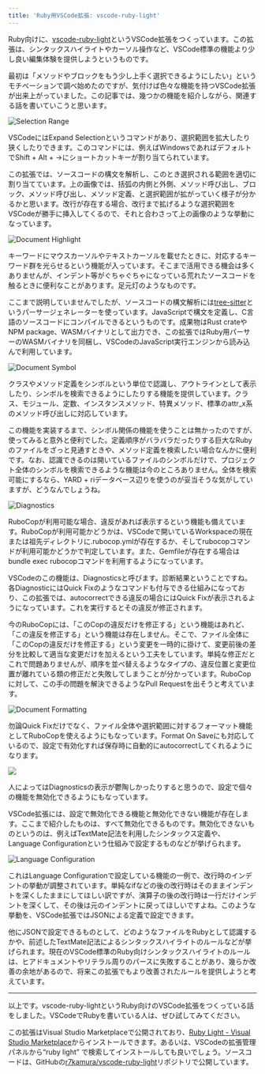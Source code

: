 ```yaml
---
title: 'Ruby用VSCode拡張: vscode-ruby-light'
---
```

Ruby向けに、[vscode-ruby-light](https://marketplace.visualstudio.com/items?itemName=r7kamura.vscode-ruby-light)というVSCode拡張をつくっています。この拡張は、シンタックスハイライトやカーソル操作など、VSCode標準の機能より少し良い編集体験を提供しようというものです。

最初は「メソッドやブロックをもう少し上手く選択できるようにしたい」というモチベーションで調べ始めたのですが、気付けば色々な機能を持つVSCode拡張が出来上がっていました。この記事では、幾つかの機能を紹介しながら、関連する話を書いていこうと思います。

![](https://lh6.googleusercontent.com/v-zzWExpS12P6UK3urufEu_T_ABaSD_YB_dDtoLDjlPXvwi_LrX8jo36OyJxn8_7stVSc0bZjSFs2jqI6WI95qKzaW2NV-u4g_emcJ4BnWKJXwYxCQeJAvJkZNrz89B5dp0mVQvmvo7zFGegqu0v0T_tmKA39g0I2FgwtgVpiE9BPrh5PJPqytHPHOy9dw "Selection Range")

VSCodeにはExpand Selectionというコマンドがあり、選択範囲を拡大したり狭くしたりできます。このコマンドには、例えばWindowsであればデフォルトでShift + Alt + →にショートカットキーが割り当てられています。

この拡張では、ソースコードの構文を解析し、このとき選択される範囲を適切に割り当てています。上の画像では、括弧の内側と外側、メソッド呼び出し、ブロック、メソッド呼び出し、メソッド定義、と選択範囲が拡がっていく様子が分かるかと思います。改行が存在する場合、改行まで拡げるような選択範囲をVSCodeが勝手に挿入してくるので、それと合わさって上の画像のような挙動になっています。

![](https://lh5.googleusercontent.com/yx6-bmvVENSN47KRDKa8OOcLTBol2Y3okLWskOU6LIZ3jEIJX1wDTPryI33yXD0nxhziYvVcxHlswGrgqW921ueNKEjsoU2JoIoFMkdSsDrkMpPtu-oJgLSxkJgZV8PwQ45MEbrqfqd0KKnmMhxccbDHb172tXjYgdjB9rHJeXRjbwdWp2_JCSrAi4bJ6w "Document Highlight")

キーワードにマウスカーソルやテキストカーソルを載せたときに、対応するキーワード群を光らせるという機能が入っています。そこまで活用できる機会は多くありませんが、インデント等がぐちゃぐちゃになっている荒れたソースコードを触るときに便利なことがあります。足元灯のようなものです。

ここまで説明していませんでしたが、ソースコードの構文解析には[tree-sitter](https://tree-sitter.github.io/tree-sitter/)というパーサージェネレーターを使っています。JavaScriptで構文を定義し、C言語のソースコードにコンパイルできるというものです。成果物はRust crateやNPM package、WASMバイナリとして出力でき、この拡張ではRuby用パーサーのWASMバイナリを同梱し、VSCodeのJavaScript実行エンジンから読み込んで利用しています。

![](https://lh3.googleusercontent.com/LJtRJIfa8YnfsUJgeRgpUcipCbXkiOQrPkkrJzjkDF39wUPWrYaPAaIEOlbwiDoiWSQoxYcQdoqvlnnFVqTXH1rFR26Et8ku3fT7Delke6DHlsdWJP_8L2AsHA03_E-gnxBqCfZfzh90abC-Lxol-Vww_qfZFV3hwDClhyTACkS6byn71tlDy0DSflaXTA "Document Symbol")

クラスやメソッド定義をシンボルという単位で認識し、アウトラインとして表示したり、シンボルを検索できるようにしたりする機能を提供しています。クラス、モジュール、定数、インスタンスメソッド、特異メソッド、標準のattr\_x系のメソッド呼び出しに対応しています。

この機能を実装するまで、シンボル関係の機能を使うことは無かったのですが、使ってみると意外と便利でした。定義順序がバラバラだったりする巨大なRubyのファイルをざっと見通すときや、メソッド定義を検索したい場合なんかに便利です。なお、認識できるのは開いているファイルのシンボルだけで、プロジェクト全体のシンボルを検索できるような機能は今のところありません。全体を検索可能にするなら、YARD + riデータベース辺りを使うのが妥当そうな気がしていますが、どうなんでしょうね。

![](https://lh5.googleusercontent.com/gNJ1VGp3GmMSfHbqB_ApDwSPCceuv8kcDk4k3rtu3QPgJWhhG3olwj-avdW3dfQKr3qzqJGUamEWXLmpPqPohGYNovr3XjtyofRQNU7MSq2u1k46ShC40NDeTODJ15S8AgnQhckpVWowBnEttsS4X5SSQHZ-PxrZpQHsSWJScTFYqTDU_2VwgyuDzdIX6A "Diagnostics")

RuboCopが利用可能な場合、違反があれば表示するという機能も備えています。RuboCopが利用可能かどうかは、VSCodeで開いているWorkspaceの現在または祖先ディレクトリに.rubocop.ymlが存在するか、そしてrubocopコマンドが利用可能かどうかで判定しています。また、Gemfileが存在する場合はbundle exec rubocopコマンドを利用するようになっています。

VSCodeのこの機能は、Diagnosticsと呼びます。診断結果ということですね。各DiagnosticにはQuick Fixのようなコマンドも付与できる仕組みになっており、この拡張では、autocorrectできる違反の場合にはQuick Fixが表示されるようになっています。これを実行するとその違反が修正されます。

今のRuboCopには、「このCopの違反だけを修正する」という機能はあれど、「この違反を修正する」という機能は存在しません。そこで、ファイル全体に「このCopの違反だけを修正する」という変更を一時的に掛けて、変更前後の差分を比較して適当な変更だけを加えるという工夫をしています。単純な修正だとこれで問題ありませんが、順序を並べ替えるようなタイプの、違反位置と変更位置が離れている類の修正だと失敗してしまうことが分かっています。RuboCopに対して、この手の問題を解決できるようなPull Requestを出そうと考えています。

![](https://lh4.googleusercontent.com/Z_DIdbIVqM4_VL93_hP9SbXTLMNGcaErHmm8ruSeU-DX9ZVZPVZQICfP4h3L3ygFPHHp00iWDJrAYGnUg-PuDC-UCWRHhFxuy9CR3cSNTtoBTn6-z5zl1vBOhQERSwz4EuKZWu1nYqgn4uNh1tlsP3Y87y1W8AOzL6F4L3L3_NjhQUnQLa7Z6r3S1mwRCg "Document Formatting")

勿論Quick Fixだけでなく、ファイル全体や選択範囲に対するフォーマット機能としてRuboCopを使えるようにもなっています。Format On Saveにも対応しているので、設定で有効化すれば保存時に自動的にautocorrectしてくれるようになります。

![](https://lh6.googleusercontent.com/S3yYLHz497kV4mEocSVMzJE3xNJv5kps9P4JGC8U4OfarucagVtXy2ADoUh23zbAESEfew-b3YGbbapKxeWMuZBitdrnXAqJB6Qe1P_xtP1CHSeGJd342tIAWPJIsxF9xzDeQ1HcDPCojSVgXTUKuxPu65jf4KEDpPRwmE7tduNxFNZs9n1FxlV2vE5h_A)

人によってはDiagnosticsの表示が鬱陶しかったりすると思うので、設定で個々の機能を無効化できるようにもなっています。

VSCode拡張には、設定で無効化できる機能と無効化できない機能が存在します。ここまで紹介したものは、すべて無効化できるものです。無効化できないものというのは、例えばTextMate記法を利用したシンタックス定義や、Language Configurationという仕組みで設定するものなどが挙げられます。

![](https://lh4.googleusercontent.com/XNztfmFPvBAtGgYwgOOZuBfR74ydtdDEht9-GNospnNJHS6LJlTtLoGzDnfxdwMNXaCaKkWKoujEkf3ecb4e9OYLBCAQ35g_WAXOjI3Wp9Zgs-v-IAEf5FpOriNuew1bde4dGaDz2OdBX_w4xrNnIpkjqG22UFbLlWYKa16eiQsAoYLTo4ocmRYQFrRw3A "Language Configuration")

これはLanguage Configurationで設定している機能の一例で、改行時のインデントの挙動が調整されています。単純なifなどの後の改行時はそのままインデントを深くしたままにしてほしい訳ですが、演算子の後の改行時は一行だけインデントを深くして、その後は元のインデントに戻ってほしいですよね。このような挙動を、VSCode拡張ではJSONによる定義で設定できます。

他にJSONで設定できるものとして、どのようなファイルをRubyとして認識するかや、前述したTextMate記法によるシンタックスハイライトのルールなどが挙げられます。現在のVSCode標準のRuby向けシンタックスハイライトのルールは、ヒアドキュメントやリテラル周りのパースに失敗することがあり、幾らか改善の余地があるので、将来この拡張でもより改善されたルールを提供しようと考えています。

* * *

以上です。vscode-ruby-lightというRuby向けのVSCode拡張をつくっている話をしました。VSCodeでRubyを書いている人は、ぜひ試してみてください。

この拡張はVisual Studio Marketplaceで公開されており、[Ruby Light - Visual Studio Marketplace](https://marketplace.visualstudio.com/items?itemName=r7kamura.vscode-ruby-light)からインストールできます。あるいは、VSCodeの拡張管理パネルから“ruby light” で検索してインストールしても良いでしょう。ソースコードは、GitHubの[r7kamura/vscode-ruby-light](https://github.com/r7kamura/vscode-ruby-light)リポジトリで公開しています。
